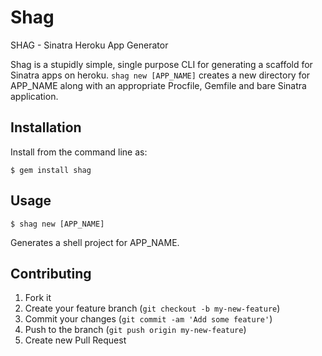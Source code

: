 # Shag

SHAG - Sinatra Heroku App Generator

Shag is a stupidly simple, single purpose CLI for generating a scaffold for Sinatra apps on heroku. `shag new [APP_NAME]` creates a new directory for APP_NAME along with an appropriate Procfile, Gemfile and bare Sinatra application.

## Installation

Install from the command line as:

    $ gem install shag

## Usage

    $ shag new [APP_NAME]

Generates a shell project for APP_NAME.

## Contributing

1. Fork it
2. Create your feature branch (`git checkout -b my-new-feature`)
3. Commit your changes (`git commit -am 'Add some feature'`)
4. Push to the branch (`git push origin my-new-feature`)
5. Create new Pull Request

